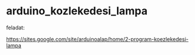 # arduino_kozlekedesi_lampa

feladat:

https://sites.google.com/site/arduinoalap/home/2-program-koezlekedesi-lampa
